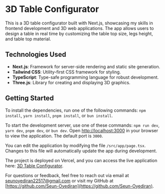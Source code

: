 # 3D Table Configurator

This is a 3D table configurator built with Next.js, showcasing my skills in frontend development and 3D web applications. The app allows users to design a table in real time by customizing the table top size, legs height, and table top material.

## Technologies Used

- **Next.js**: Framework for server-side rendering and static site generation.
- **Tailwind CSS**: Utility-first CSS framework for styling.
- **TypeScript**: Type-safe programming language for robust development.
- **Three.js**: Library for creating and displaying 3D graphics.

## Getting Started

To install the dependencies, run one of the following commands: `npm install`, `yarn install`, `pnpm install`, or `bun install`.

To start the development server, use one of these commands: `npm run dev`, `yarn dev`, `pnpm dev`, or `bun dev`. Open [http://localhost:3000](http://localhost:3000) in your browser to view the application. The default port is `3000`.

You can edit the application by modifying the file `/src/app/page.tsx`. Changes to this file will automatically update the app during development.

The project is deployed on Vercel, and you can access the live application here: [3D Table Configurator](https://digital-tails-assessment.vercel.app/).

For questions or feedback, feel free to reach out via email at [seunoyediran22517@gmail.com](mailto:seunoyediran22517@gmail.com) or visit my GitHub at [https://github.com/Seun-Oyediran](https://github.com/Seun-Oyediran).
